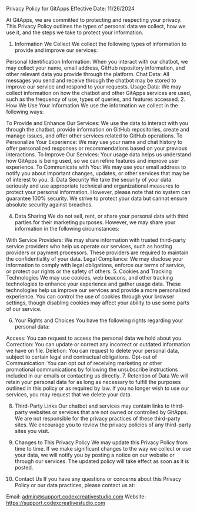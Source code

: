 Privacy Policy for GitApps
Effective Date: 11/26/2024

At GitApps, we are committed to protecting and respecting your privacy. This Privacy Policy outlines the types of personal data we collect, how we use it, and the steps we take to protect your information.

1. Information We Collect
We collect the following types of information to provide and improve our services:

Personal Identification Information: When you interact with our chatbot, we may collect your name, email address, GitHub repository information, and other relevant data you provide through the platform.
Chat Data: All messages you send and receive through the chatbot may be stored to improve our service and respond to your requests.
Usage Data: We may collect information on how the chatbot and other GitApps services are used, such as the frequency of use, types of queries, and features accessed.
2. How We Use Your Information
We use the information we collect in the following ways:

To Provide and Enhance Our Services: We use the data to interact with you through the chatbot, provide information on GitHub repositories, create and manage issues, and offer other services related to GitHub operations.
To Personalize Your Experience: We may use your name and chat history to offer personalized responses or recommendations based on your previous interactions.
To Improve Our Services: Your usage data helps us understand how GitApps is being used, so we can refine features and improve user experience.
To Communicate with You: We may use your email address to notify you about important changes, updates, or other services that may be of interest to you.
3. Data Security
We take the security of your data seriously and use appropriate technical and organizational measures to protect your personal information. However, please note that no system can guarantee 100% security. We strive to protect your data but cannot ensure absolute security against breaches.

4. Data Sharing
We do not sell, rent, or share your personal data with third parties for their marketing purposes. However, we may share your information in the following circumstances:

With Service Providers: We may share information with trusted third-party service providers who help us operate our services, such as hosting providers or payment processors. These providers are required to maintain the confidentiality of your data.
Legal Compliance: We may disclose your information to comply with legal obligations, enforce our terms of service, or protect our rights or the safety of others.
5. Cookies and Tracking Technologies
We may use cookies, web beacons, and other tracking technologies to enhance your experience and gather usage data. These technologies help us improve our services and provide a more personalized experience. You can control the use of cookies through your browser settings, though disabling cookies may affect your ability to use some parts of our service.

6. Your Rights and Choices
You have the following rights regarding your personal data:

Access: You can request to access the personal data we hold about you.
Correction: You can update or correct any incorrect or outdated information we have on file.
Deletion: You can request to delete your personal data, subject to certain legal and contractual obligations.
Opt-out of Communication: You can opt out of receiving marketing or other promotional communications by following the unsubscribe instructions included in our emails or contacting us directly.
7. Retention of Data
We will retain your personal data for as long as necessary to fulfill the purposes outlined in this policy or as required by law. If you no longer wish to use our services, you may request that we delete your data.

8. Third-Party Links
Our chatbot and services may contain links to third-party websites or services that are not owned or controlled by GitApps. We are not responsible for the privacy practices of these third-party sites. We encourage you to review the privacy policies of any third-party sites you visit.

9. Changes to This Privacy Policy
We may update this Privacy Policy from time to time. If we make significant changes to the way we collect or use your data, we will notify you by posting a notice on our website or through our services. The updated policy will take effect as soon as it is posted.

10. Contact Us
If you have any questions or concerns about this Privacy Policy or our data practices, please contact us at:

Email: admin@support.codexcreativestudio.com
Website: https://support.codexcreativestudio.com
